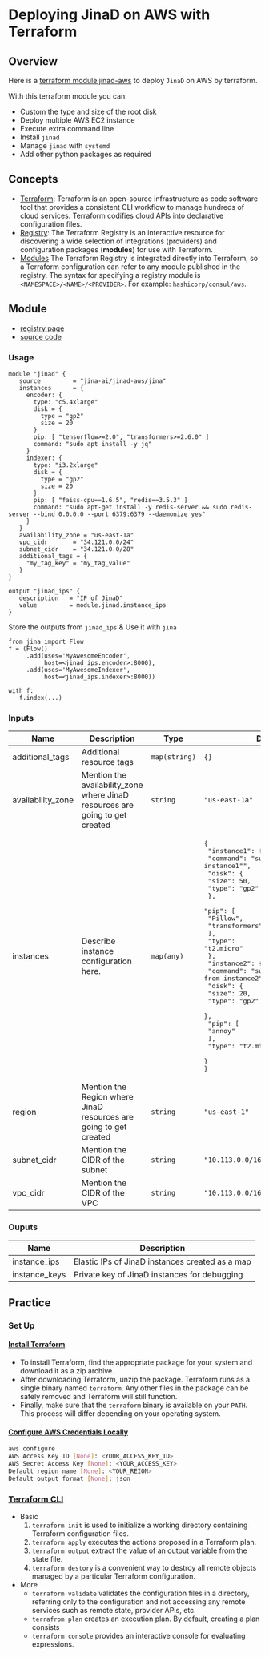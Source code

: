 # Deploying JinaD on AWS with Terraform

## Overview

Here is a [terraform module jinad-aws](https://registry.terraform.io/modules/jina-ai/jinad-aws/jina/latest) to deploy `JinaD` on AWS by terraform.

With this terraform module you can:
- Custom the type and size of the root disk
- Deploy multiple AWS EC2 instance
- Execute extra command line
- Install `jinad`
- Manage `jinad` with `systemd`
- Add other python packages as required

## Concepts

- [Terraform](https://www.terraform.io/): Terraform is an open-source infrastructure as code software tool that provides a consistent CLI workflow to manage hundreds of cloud services. Terraform codifies cloud APIs into declarative configuration files.
- [Registry](https://registry.terraform.io/): The Terraform Registry is an interactive resource for discovering a wide selection of integrations (providers) and configuration packages (**modules**) for use with Terraform.
- [Modules](https://www.terraform.io/docs/registry/modules/use.html#using-modules) The Terraform Registry is integrated directly into Terraform, so a Terraform configuration can refer to any module published in the registry. The syntax for specifying a registry module is `<NAMESPACE>/<NAME>/<PROVIDER>`. For example: `hashicorp/consul/aws`.

## Module

- [registry page](https://registry.terraform.io/modules/jina-ai/jinad-aws/jina/latest)
- [source code](https://github.com/jina-ai/terraform-jina-jinad-aws)

### Usage
```hcl
module "jinad" {
   source         = "jina-ai/jinad-aws/jina"
   instances      = {
     encoder: {
       type: "c5.4xlarge"
       disk = {
         type = "gp2"
         size = 20
       }
       pip: [ "tensorflow>=2.0", "transformers>=2.6.0" ]
       command: "sudo apt install -y jq"
     }
     indexer: {
       type: "i3.2xlarge"
       disk = {
         type = "gp2"
         size = 20
       }
       pip: [ "faiss-cpu==1.6.5", "redis==3.5.3" ]
       command: "sudo apt-get install -y redis-server && sudo redis-server --bind 0.0.0.0 --port 6379:6379 --daemonize yes"
     }
   }
   availability_zone = "us-east-1a"
   vpc_cidr       = "34.121.0.0/24"
   subnet_cidr    = "34.121.0.0/28"
   additional_tags = {
     "my_tag_key" = "my_tag_value"
   }
}

output "jinad_ips" {
   description   = "IP of JinaD"
   value         = module.jinad.instance_ips
}
```

Store the outputs from `jinad_ips` & Use it with `jina`

```
from jina import Flow
f = (Flow()
     .add(uses='MyAwesomeEncoder',
          host=<jinad_ips.encoder>:8000),
     .add(uses='MyAwesomeIndexer',
          host=<jinad_ips.indexer>:8000))

with f:
   f.index(...)
```
### Inputs

| Name | Description | Type | Default | Required |
|------|-------------|------|---------|:--------:|
| additional\_tags | Additional resource tags | `map(string)` | `{}` | no |
| availability\_zone | Mention the availability\_zone where JinaD resources are going to get created | `string` | `"us-east-1a"` | no |
| instances | Describe instance configuration here. | `map(any)` | <pre>{<br>  "instance1": {<br>    "command": "sudo echo \"Hello from instance1\"",<br>    "disk": {<br>      "size": 50,<br>      "type": "gp2"<br>    },<br>    "pip": [<br>      "Pillow",<br>      "transformers"<br>    ],<br>    "type": "t2.micro"<br>  },<br>  "instance2": {<br>    "command": "sudo echo \"Hello from instance2\"",<br>    "disk": {<br>      "size": 20,<br>      "type": "gp2"<br>    },<br>    "pip": [<br>      "annoy"<br>    ],<br>    "type": "t2.micro"<br>  }<br>}</pre> | no |
| region | Mention the Region where JinaD resources are going to get created | `string` | `"us-east-1"` | no |
| subnet\_cidr | Mention the CIDR of the subnet | `string` | `"10.113.0.0/16"` | no |
| vpc\_cidr | Mention the CIDR of the VPC | `string` | `"10.113.0.0/16"` | no |

### Ouputs

| Name | Description |
|------|-------------|
| instance\_ips | Elastic IPs of JinaD instances created as a map |
| instance\_keys | Private key of JinaD instances for debugging |

## Practice

### Set Up

#### [Install Terraform](https://learn.hashicorp.com/tutorials/terraform/install-cli?in=terraform/aws-get-started)

- To install Terraform, find the appropriate package for your system and download it as a zip archive.
- After downloading Terraform, unzip the package. Terraform runs as a single binary named `terraform`. Any other files in the package can be safely removed and Terraform will still function.
- Finally, make sure that the `terraform` binary is available on your `PATH`. This process will differ depending on your operating system.

#### [Configure AWS Credentials Locally](https://docs.aws.amazon.com/cli/latest/userguide/cli-configure-quickstart.html#cli-configure-quickstart-creds)

```bash
aws configure
AWS Access Key ID [None]: <YOUR_ACCESS_KEY_ID>
AWS Secret Access Key [None]: <YOUR_ACCESS_KEY>
Default region name [None]: <YOUR_REION>
Default output format [None]: json
```

### [Terraform CLI](https://www.terraform.io/docs/cli/index.html)

- Basic 
   1. `terraform init` is used to initialize a working directory containing Terraform configuration files.
   2. `terraform apply` executes the actions proposed in a Terraform plan.
   3. `terraform output` extract the value of an output variable from the state file.
   4. `terraform destory` is a convenient way to destroy all remote objects managed by a particular Terraform configuration.
- More
   - `terraform validate` validates the configuration files in a directory, referring only to the configuration and not accessing any remote services such as remote state, provider APIs, etc.
   - `terrafrom plan` creates an execution plan. By default, creating a plan consists
   - `terraform console` provides an interactive console for evaluating expressions.
